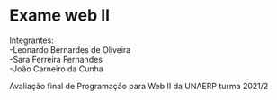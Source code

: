 # Exame web II

Integrantes:  
-Leonardo Bernardes de Oliveira  
-Sara Ferreira Fernandes  
-João Carneiro da Cunha  

Avaliação final de Programação para Web II da UNAERP turma 2021/2
